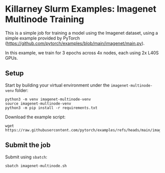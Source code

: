 # Killarney Slurm Examples: Imagenet Multinode Training

This is a simple job for training a model using the Imagenet dataset, using a simple example provided by PyTorch (https://github.com/pytorch/examples/blob/main/imagenet/main.py).

In this example, we train for 3 epochs across 4x nodes, each using 2x L40S GPUs.

## Setup

Start by building your virtual environment under the `imagenet-multinode-venv` folder:
```
python3 -m venv imagenet-multinode-venv
source imagenet-multinode-venv
python3 -m pip install -r requirements.txt
```

Download the example script:
```
wget https://raw.githubusercontent.com/pytorch/examples/refs/heads/main/imagenet/main.py
```

## Submit the job

Submit using `sbatch`:
```
sbatch imagenet-multinode.sh
```

